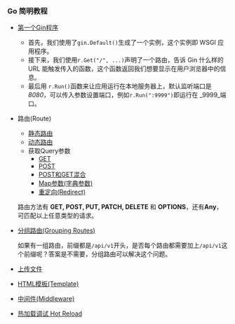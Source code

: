 ### Go 简明教程

* [第一个Gin程序](https://github.com/linxinloningg/Go_Note/blob/main/Frame/gin/src/test.go)
  * 首先，我们使用了`gin.Default()`生成了一个实例，这个实例即 WSGI 应用程序。
  * 接下来，我们使用`r.Get("/", ...)`声明了一个路由，告诉 Gin 什么样的URL 能触发传入的函数，这个函数返回我们想要显示在用户浏览器中的信息。
  * 最后用 `r.Run()`函数来让应用运行在本地服务器上，默认监听端口是 _8080_，可以传入参数设置端口，例如`r.Run(":9999")`即运行在 _9999_端口。

* 路由(Route)

  * [静态路由](https://github.com/linxinloningg/Go_Note/blob/main/Frame/gin/src/static_routing.go)
  * [动态路由](https://github.com/linxinloningg/Go_Note/blob/main/Frame/gin/src/dynamic_routing.go)
  * 获取Query参数
    * [GET](https://github.com/linxinloningg/Go_Note/blob/main/Frame/gin/src/query.go)
    * [POST](https://github.com/linxinloningg/Go_Note/blob/main/Frame/gin/src/post.go)
    * [POST和GET混合](https://github.com/linxinloningg/Go_Note/blob/main/Frame/gin/src/post_query.go)
    * [Map参数(字典参数)](https://github.com/linxinloningg/Go_Note/blob/main/Frame/gin/src/map.go)
    * [重定向(Redirect)](https://github.com/linxinloningg/Go_Note/blob/main/Frame/gin/src/redirect.go)

  路由方法有 **GET, POST, PUT, PATCH, DELETE** 和 **OPTIONS**，还有**Any**，可匹配以上任意类型的请求。

* [分组路由(Grouping Routes)](https://github.com/linxinloningg/Go_Note/blob/main/Frame/gin/src/grouping_routes.go)

  如果有一组路由，前缀都是`/api/v1`开头，是否每个路由都需要加上`/api/v1`这个前缀呢？答案是不需要，分组路由可以解决这个问题。

* [上传文件](https://github.com/linxinloningg/Go_Note/blob/main/Frame/gin/src/upload_file.go)

* [HTML模板(Template)](https://github.com/linxinloningg/Go_Note/blob/main/Frame/gin/src/template.go)

* [中间件(Middleware)](https://github.com/linxinloningg/Go_Note/blob/main/Frame/gin/src/middleware.go)

* [热加载调试 Hot Reload](https://github.com/linxinloningg/Go_Note/blob/main/Frame/gin/src/%E7%83%AD%E5%8A%A0%E8%BD%BD%E8%B0%83%E8%AF%95%20Hot%20Reload)



